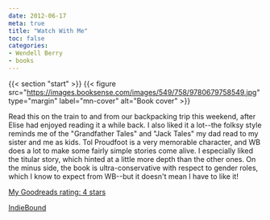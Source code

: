 ```yaml
---
date: 2012-06-17
meta: true
title: "Watch With Me"
toc: false
categories:
- Wendell Berry
- books
---
```


{{< section "start" >}}
{{< figure src="https://images.booksense.com/images/549/758/9780679758549.jpg" type="margin" label="mn-cover" alt="Book cover" >}}

Read this on the train to and from our backpacking trip this weekend, after Elise had enjoyed reading it a while back. I also liked it a lot--the folksy style reminds me of the "Grandfather Tales" and "Jack Tales" my dad read to my sister and me as kids. Tol Proudfoot is a very memorable character, and WB does a lot to make some fairly simple stories come alive. I especially liked the titular story, which hinted at a little more depth than the other ones. On the minus side, the book is ultra-conservative with respect to gender roles, which I know to expect from WB--but it doesn't mean I have to like it!

[My Goodreads rating: 4 stars](https://www.goodreads.com/review/show/350231278)  

[IndieBound](https://www.indiebound.org/book/9780679758549)
